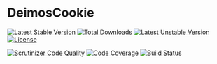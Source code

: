 # DeimosCookie

[![Latest Stable Version](https://poser.pugx.org/deimos/cookie/v/stable)](https://packagist.org/packages/deimos/cookie)
[![Total Downloads](https://poser.pugx.org/deimos/cookie/downloads)](https://packagist.org/packages/deimos/cookie)
[![Latest Unstable Version](https://poser.pugx.org/deimos/cookie/v/unstable)](https://packagist.org/packages/deimos/cookie)
[![License](https://poser.pugx.org/deimos/cookie/license)](https://packagist.org/packages/deimos/cookie)

[![Scrutinizer Code Quality](https://scrutinizer-ci.com/g/DeimosProject/Cookie/badges/quality-score.png?b=master)](https://scrutinizer-ci.com/g/DeimosProject/Cookie/?branch=master)
[![Code Coverage](https://scrutinizer-ci.com/g/DeimosProject/Cookie/badges/coverage.png?b=master)](https://scrutinizer-ci.com/g/DeimosProject/Cookie/?branch=master)
[![Build Status](https://scrutinizer-ci.com/g/DeimosProject/Cookie/badges/build.png?b=master)](https://scrutinizer-ci.com/g/DeimosProject/Cookie/build-status/master)
